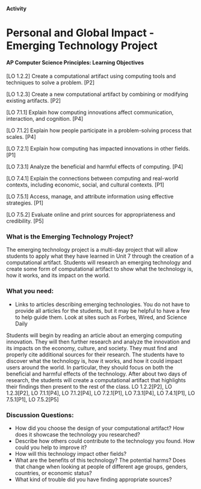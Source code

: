 #### Activity
# Personal and Global Impact - Emerging Technology Project
 
#### AP Computer Science Principles: Learning Objectives

[LO 1.2.2] Create a computational artifact using computing tools and techniques to solve a problem. [P2]

[LO 1.2.3] Create a new computational artifact by combining or modifying existing artifacts. [P2]

[LO 7.1.1] Explain how computing innovations affect communication, interaction, and cognition. [P4]

[LO 7.1.2] Explain how people participate in a problem-solving process that scales. [P4]

[LO 7.2.1] Explain how computing has impacted innovations in other fields. [P1]

[LO 7.3.1] Analyze the beneficial and harmful effects of computing. [P4]

[LO 7.4.1] Explain the connections between computing and real-world contexts, including economic, social, and cultural contexts. [P1]

[LO 7.5.1] Access, manage, and attribute information using effective strategies. [P1]

[LO 7.5.2] Evaluate online and print sources for appropriateness and credibility. [P5]
 
### What is the Emerging Technology Project?
The emerging technology project is a multi-day project that will allow students to apply what they have learned in Unit 7 through the creation of a computational artifact. Students will research an emerging technology and create some form of computational artifact to show what the technology is, how it works, and its impact on the world.
 
### What you need:
- Links to articles describing emerging technologies. You do not have to provide all articles for the students, but it may be helpful to have a few to help guide them. Look at sites such as Forbes, Wired, and Science Daily
 
Students will begin by reading an article about an emerging computing innovation. They will then further research and analyze the innovation and its impacts on the economy, culture, and society. They must find and properly cite additional sources for their research. The students have to discover what the technology is, how it works, and how it could impact users around the world. In particular, they should focus on both the beneficial and harmful effects of the technology. After about two days of research, the students will create a computational artifact that highlights their findings then present to the rest of the class. LO 1.2.2[P2], LO 1.2.3[P2], LO 7.1.1[P4], LO 7.1.2[P4], LO 7.2.1[P1], LO 7.3.1[P4], LO 7.4.1[P1], LO 7.5.1[P1], LO 7.5.2[P5]
 
### Discussion Questions:
- How did you choose the design of your computational artifact? How does it showcase the technology you researched?
- Describe how others could contribute to the technology you found. How could you help to improve it?
- How will this technology impact other fields?
- What are the benefits of this technology? The potential harms? Does that change when looking at people of different age groups, genders, countries, or economic status?
- What kind of trouble did you have finding appropriate sources?
